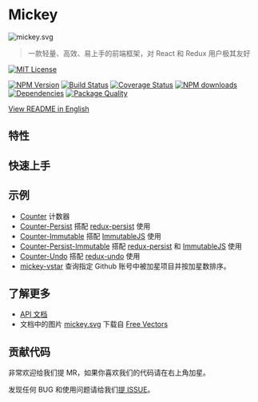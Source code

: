 # Mickey

![mickey.svg](http://ojh17srjb.bkt.gdipper.com/mickey.svg)

> 一款轻量、高效、易上手的前端框架，对 React 和 Redux 用户极其友好

[![MIT License](https://img.shields.io/badge/license-MIT_License-green.svg?style=flat-square)](https://github.com/mickey/mickey/blob/master/LICENSE)

[![NPM Version](https://img.shields.io/npm/v/mickey.svg?style=flat-square)](https://www.npmjs.com/package/mickey)
[![Build Status](https://img.shields.io/travis/mickeyjsx/mickey.svg?style=flat)](https://travis-ci.org/mickeyjsx/mickey)
[![Coverage Status](https://img.shields.io/coveralls/mickeyjsx/mickey.svg?style=flat)](https://coveralls.io/r/mickeyjsx/mickey)
[![NPM downloads](http://img.shields.io/npm/dm/mickey.svg?style=flat)](https://npmjs.org/package/mickey)
[![Dependencies](https://david-dm.org/mickey/mickey/status.svg)](https://david-dm.org/mickey/mickey)
[![Package Quality](http://npm.packagequality.com/shield/mickey.svg)](http://packagequality.com/#?package=mickey)

[View README in English](../../README.md)

## 特性

## 快速上手

## 示例

- [Counter](../../examples/counter) 计数器
- [Counter-Persist](../../examples/counter-persist) 搭配 [redux-persist](https://github.com/rt2zz/redux-persist) 使用
- [Counter-Immutable](../../examples/counter-immutable) 搭配 [ImmutableJS](https://github.com/facebook/immutable-js/) 使用
- [Counter-Persist-Immutable](../../examples/counter-persist-immutable) 搭配 [redux-persist](https://github.com/rt2zz/redux-persist) 和 [ImmutableJS](https://github.com/facebook/immutable-js/) 使用
- [Counter-Undo](../../examples/counter-undo) 搭配 [redux-undo](https://github.com/omnidan/redux-undo) 使用
- [mickey-vstar](https://github.com/mickeyjsx/mickey-vstar) 查询指定 Github 账号中被加星项目并按加星数排序。

## 了解更多

- [API 文档](./API.md)
- 文档中的图片 [mickey.svg](../../mickey.svg) 下载自 [Free Vectors](http://all-free-download.com/free-vector/download/disney-disney-vector_288586.html)

## 贡献代码

非常欢迎给我们提 MR，如果你喜欢我们的代码请在右上角加星。

发现任何 BUG 和使用问题请给我们[提 ISSUE](https://github.com/mickey/mickey/issues/new)。
